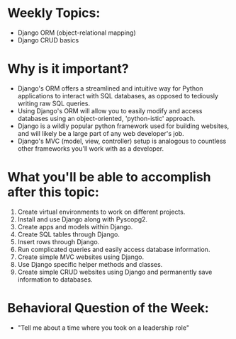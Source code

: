 # Weekly Topics:
- Django ORM (object-relational mapping)
- Django CRUD basics

# Why is it important?
- Django's ORM offers a streamlined and intuitive way for Python applications to interact with SQL databases, as opposed to tediously writing raw SQL queries.
- Using Django's ORM will allow you to easily modify and access databases using an object-oriented, 'python-istic' approach.
- Django is a wildly popular python framework used for building websites, and will likely be a large part of any web developer's job.
- Django's MVC (model, view, controller) setup is analogous to countless other frameworks you'll work with as a developer.

# What you'll be able to accomplish after this topic:
1. Create virtual environments to work on different projects.
2. Install and use Django along with Pyscopg2.
3. Create apps and models within Django.
4. Create SQL tables through Django.
5. Insert rows through Django.
6. Run complicated queries and easily access database information.
7. Create simple MVC websites using Django.
8. Use Django specific helper methods and classes.
9. Create simple CRUD websites using Django and permanently save information to databases.

# Behavioral Question of the Week:
- "Tell me about a time where you took on a leadership role"
